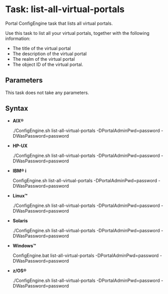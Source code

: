 # Task: list-all-virtual-portals

Portal ConfigEngine task that lists all virtual portals.

Use this task to list all your virtual portals, together with the following information:

-   The title of the virtual portal
-   The description of the virtual portal
-   The realm of the virtual portal
-   The object ID of the virtual portal.

## Parameters

This task does not take any parameters.

## Syntax

-   **AIX®**

    ./ConfigEngine.sh list-all-virtual-portals -DPortalAdminPwd=password -DWasPassword=password

-   **HP-UX**

    ./ConfigEngine.sh list-all-virtual-portals -DPortalAdminPwd=password -DWasPassword=password

-   **IBM® i**

    ConfigEngine.sh list-all-virtual-portals -DPortalAdminPwd=password -DWasPassword=password

-   **Linux™**

    ./ConfigEngine.sh list-all-virtual-portals -DPortalAdminPwd=password -DWasPassword=password

-   **Solaris**

    ./ConfigEngine.sh list-all-virtual-portals -DPortalAdminPwd=password -DWasPassword=password

-   **Windows™**

    ConfigEngine.bat list-all-virtual-portals -DPortalAdminPwd=password -DWasPassword=password

-   **z/OS®**

    ./ConfigEngine.sh list-all-virtual-portals -DPortalAdminPwd=password -DWasPassword=password




